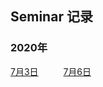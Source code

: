 ## Seminar 记录

### 2020年
[7月3日](2020/2020-07-03.html) &emsp; &emsp; [7月6日](2020/2020-07-06.html) &emsp; &emsp;

